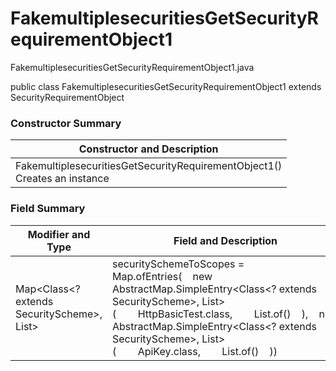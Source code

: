 # FakemultiplesecuritiesGetSecurityRequirementObject1
FakemultiplesecuritiesGetSecurityRequirementObject1.java

public class FakemultiplesecuritiesGetSecurityRequirementObject1
extends SecurityRequirementObject

### Constructor Summary
| Constructor and Description |
| --------------------------- |
| FakemultiplesecuritiesGetSecurityRequirementObject1()<br>Creates an instance |

### Field Summary
| Modifier and Type | Field and Description |
| ----------------- | --------------------- |
| Map<Class<? extends SecurityScheme>, List<String>> | securitySchemeToScopes = Map.ofEntries(&nbsp;&nbsp;&nbsp;&nbsp;new AbstractMap.SimpleEntry<Class<? extends SecurityScheme>, List<String>>(&nbsp;&nbsp;&nbsp;&nbsp;&nbsp;&nbsp;&nbsp;&nbsp;HttpBasicTest.class,&nbsp;&nbsp;&nbsp;&nbsp;&nbsp;&nbsp;&nbsp;&nbsp;List.of()&nbsp;&nbsp;&nbsp;&nbsp;),&nbsp;&nbsp;&nbsp;&nbsp;new AbstractMap.SimpleEntry<Class<? extends SecurityScheme>, List<String>>(&nbsp;&nbsp;&nbsp;&nbsp;&nbsp;&nbsp;&nbsp;&nbsp;ApiKey.class,&nbsp;&nbsp;&nbsp;&nbsp;&nbsp;&nbsp;&nbsp;&nbsp;List.of()&nbsp;&nbsp;&nbsp;&nbsp;)) |
